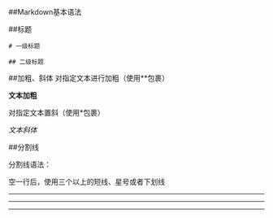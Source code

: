 ##Markdown基本语法

##标题

`# 一级标题 `

`## 二级标题`

##加粗、斜体
对指定文本进行加粗（使用**包裹）

**文本加粗**

对指定文本置斜（使用*包裹）

*文本斜体*

##分割线

分割线语法：

空一行后，使用三个以上的短线、星号或者下划线

---

***

___
